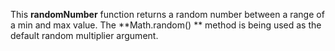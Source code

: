 This **randomNumber** function returns a random number between a range of a min and max value.  The **Math.random() ** method is being used as the default random multiplier argument.